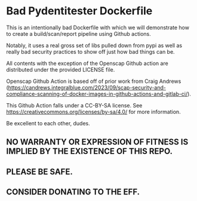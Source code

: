 # Bad Pydentitester Dockerfile

This is an intentionally bad Dockerfile with which we will demonstrate how to create a build/scan/report pipeline using Github actions.

Notably, it uses a real gross set of libs pulled down from pypi as well as really bad security practices to show off just how bad things can be.

All contents with the exception of the Openscap Github action are distributed under the provided LICENSE file.

Openscap Github Action is based off of prior work from Craig Andrews (https://candrews.integralblue.com/2023/09/scap-security-and-compliance-scanning-of-docker-images-in-github-actions-and-gitlab-ci/).

This Github Action falls under a CC-BY-SA license.  See https://creativecommons.org/licenses/by-sa/4.0/ for more information.

Be excellent to each other, dudes.

## NO WARRANTY OR EXPRESSION OF FITNESS IS IMPLIED BY THE EXISTENCE OF THIS REPO.
## PLEASE BE SAFE.
## CONSIDER DONATING TO THE EFF.